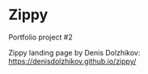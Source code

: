 # Zippy

Portfolio project #2

Zippy landing page by Denis Dolzhikov:
https://denisdolzhikov.github.io/zippy/
